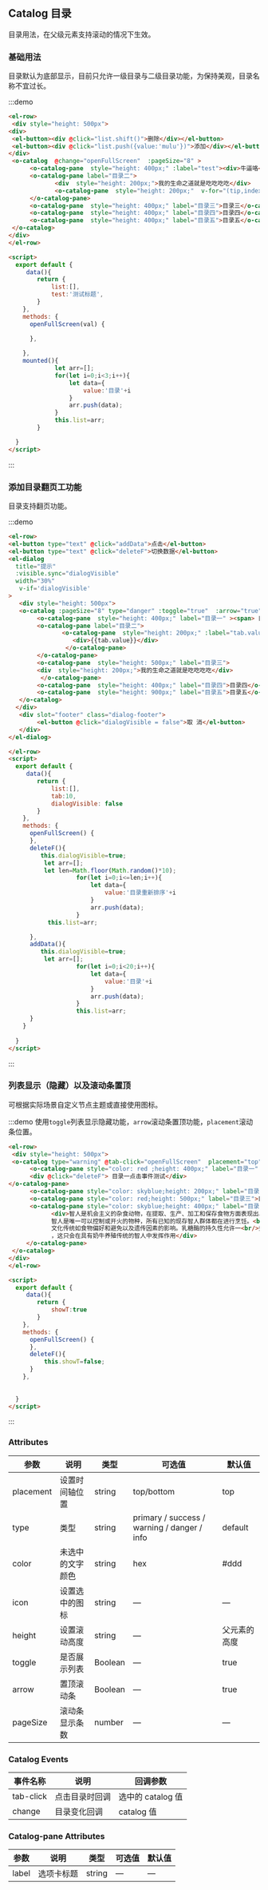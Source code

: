 ## Catalog 目录

目录用法，在父级元素支持滚动的情况下生效。


### 基础用法

目录默认为底部显示，目前只允许一级目录与二级目录功能，为保持美观，目录名称不宜过长。

:::demo 

```html
<el-row>
 <div style="height: 500px">
<div>
 <el-button><div @click="list.shift()">删除</div></el-button>
 <el-button><div @click="list.push({value:'mulu'})">添加</div></el-button>
</div>
 <o-catalog  @change="openFullScreen"  :pageSize="8" >
      <o-catalog-pane  style="height: 400px;" :label="test"><div>牛逼咯</div></o-catalog-pane>
      <o-catalog-pane label="目录二">
             <div  style="height: 200px;">我的生命之道就是吃吃吃吃</div>
             <o-catalog-pane  style="height: 200px;"  v-for="(tip,index) in list" :label="tip.value" :key="index">{{tip.value}}</o-catalog-pane>
      </o-catalog-pane>
      <o-catalog-pane  style="height: 400px;" label="目录三">目录三</o-catalog-pane>
      <o-catalog-pane  style="height: 400px;" label="目录四">目录四</o-catalog-pane>
      <o-catalog-pane  style="height: 400px;" label="目录五">目录五</o-catalog-pane>
 </o-catalog>
</div>
</el-row>

<script>
  export default {
     data(){
        return {
            list:[],
            test:'测试标题',
        }
    },
    methods: {
      openFullScreen(val) {

      },
     
    },
    mounted(){
             let arr=[];
             for(let i=0;i<3;i++){
                 let data={
                     value:'目录'+i
                 }
                 arr.push(data);
             }
             this.list=arr;
        }

  }
</script>
```
:::

### 添加目录翻页工功能

目录支持翻页功能。

:::demo 

```html
<el-row>
<el-button type="text" @click="addData">点击</el-button>
<el-button type="text" @click="deleteF">切换数据</el-button>
<el-dialog
  title="提示"
  :visible.sync="dialogVisible"
  width="30%"
   v-if='dialogVisible'
>
   <div style="height: 500px">
   <o-catalog :pageSize="8" type="danger" :toggle="true"  :arrow="true">
        <o-catalog-pane  style="height: 400px;" label="目录一" ><span> 目录一</span></o-catalog-pane>
        <o-catalog-pane label="目录二">
               <o-catalog-pane  style="height: 200px;" :label="tab.value" v-for="(tab,index) in list" :key="index">
                  <div>{{tab.value}}</div>
                </o-catalog-pane>
        </o-catalog-pane>
        <o-catalog-pane  style="height: 500px;" label="目录三">             
        <div  style="height: 200px;">我的生命之道就是吃吃吃吃</div>
         </o-catalog-pane>
        <o-catalog-pane  style="height: 400px;" label="目录四">目录四</o-catalog-pane>
        <o-catalog-pane  style="height: 900px;" label="目录五">目录五</o-catalog-pane>
   </o-catalog>
  </div>
   <div slot="footer" class="dialog-footer">
        <el-button @click="dialogVisible = false">取 消</el-button>
   </div>     
</el-dialog>

</el-row>
<script>
  export default {
     data(){
        return {
            list:[],
            tab:10,
            dialogVisible: false
        }
    },
    methods: {
      openFullScreen() {
      },
      deleteF(){
         this.dialogVisible=true;
          let arr=[];
          let len=Math.floor(Math.random()*10);  
                   for(let i=0;i<=len;i++){
                       let data={
                           value:'目录重新排序'+i
                       }
                       arr.push(data);
                   }
           this.list=arr;

      },
      addData(){
         this.dialogVisible=true;
          let arr=[];
                   for(let i=0;i<20;i++){
                       let data={
                           value:'目录'+i
                       }
                       arr.push(data);
                   }
                   this.list=arr;
      }
    }
  
  }
</script>


```
:::

### 列表显示（隐藏）以及滚动条置顶
可根据实际场景自定义节点主题或直接使用图标。

:::demo 使用`toggle`列表显示隐藏功能，`arrow`滚动条置顶功能，`placement`滚动条位置。

```html
<el-row>
 <div style="height: 500px">
 <o-catalog type="warning" @tab-click="openFullScreen"  placement="top" :toggle="true"  :arrow="true" color="#333">
      <o-catalog-pane style="color: red ;height: 400px;" label="目录一" v-if="showT">
      <div @click="deleteF"> 目录一点击事件测试</div>
</o-catalog-pane>
      <o-catalog-pane style="color: skyblue;height: 200px;" label="目录二">目录二</o-catalog-pane>
      <o-catalog-pane style="color: red;height: 500px;" label="目录三">目录三</o-catalog-pane>
      <o-catalog-pane style="color: skyblue;height: 400px;" label="目录四">
            <div>智人是机会主义的杂食动物，在提取、生产、加工和保存食物方面表现出卓越的独创性。<br/>
            智人是唯一可以控制或开火的物种，所有已知的现存智人群体都在进行烹饪。<br/>饮食的区域差异受特定环境中的可获得性，<br/>
            文化传统如食物偏好和避免以及遗传因素的影响。乳糖酶的持久性允许一<br/>些智人在一生中消费牛奶和乳制品，这是最近对乳制品消费的适应性调整<br/>
            ，这只会在具有奶牛养殖传统的智人中发挥作用</div>
     </o-catalog-pane>
 </o-catalog>
</div>
</el-row>

<script>
  export default {
     data(){
        return {
            showT:true
        }
    },
    methods: {
      openFullScreen() {
      },
      deleteF(){
          this.showT=false;
      }
    },
 
  
  }
</script>

```
:::

### Attributes
| 参数      | 说明    | 类型      | 可选值       | 默认值   |
|---------- |-------- |---------- |-------------  |-------- |
| placement | 设置时间轴位置| string| top/bottom | top |
| type | 类型 | string| primary / success / warning / danger / info  | default |
| color | 未选中的文字颜色 | string| hex  | #ddd |
| icon | 设置选中的图标 | string| — | — |
| height | 设置滚动高度 | string| — | 父元素的高度 |
| toggle | 是否展示列表 | Boolean| — | true |
| arrow | 置顶滚动条 | Boolean| — | true |
| pageSize | 滚动条显示条数 | number| — | —  |
### Catalog Events
| 事件名称      | 说明    | 回调参数      |
|---------- |-------- |---------- |
| tab-click  | 点击目录时回调 | 选中的 catalog 值 |
| change  | 目录变化回调 |  catalog 值 |

### Catalog-pane Attributes
| 参数       | 说明     | 类型      | 可选值       | 默认值   |
|---------- |-------- |---------- |-------------  |-------- |
| label     | 选项卡标题   | string   | — |    —     |
